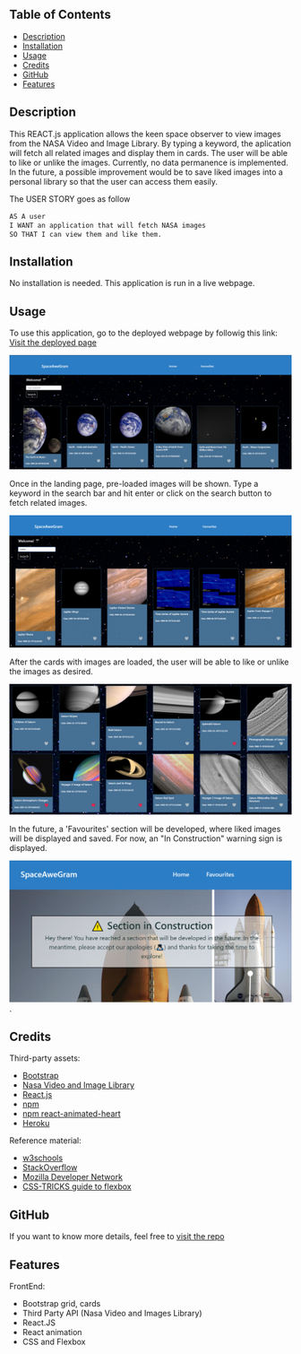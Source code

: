 ## <SpaceAweGram>

## Table of Contents

  - [Description](#description)
  - [Installation](#installation)
  - [Usage](#usage)
  - [Credits](#credits)
  - [GitHub](#github)
  - [Features](#features)

## Description

This REACT.js application allows the keen space observer to view images from the NASA Video and Image Library. By typing a keyword, the aplication will fetch all related images and display them in cards. The user will be able to like or unlike the images. Currently, no data permanence is implemented. In the future, a possible improvement would be to save liked images into a personal library so that the user can access them easily.

The USER STORY goes as follow

    AS A user
    I WANT an application that will fetch NASA images
    SO THAT I can view them and like them.  

## Installation

No installation is needed. This application is run in a live webpage.

## Usage

To use this application, go to the deployed webpage by followig this link: [Visit the deployed page](https://space-awe-gram.herokuapp.com/)

![Image of the Landing Page](./src/assets/images/homepage.PNG "Landing Page")

Once in the landing page, pre-loaded images will be shown. Type a keyword in the search bar and hit enter or click on the search button to fetch related images.

![Image of a search query](./src/assets/images/search.PNG "Search query for Jupiter images")

After the cards with images are loaded, the user will be able to like or unlike the images as desired.

![Image of a series of liked images](./src/assets/images/liked.PNG "Like / Unlike images")

In the future, a 'Favourites' section will be developed, where liked images will be displayed and saved. For now, an "In Construction" warning sign is displayed.

![Section in construction warning sign](./src/assets/images/warning.PNG "Favourites section with 'In Construction' warning sign").

## Credits

Third-party assets:
- [Bootstrap](https://getbootstrap.com/)
- [Nasa Video and Image Library]()
- [React.js](https://reactjs.org/)
- [npm](https://www.npmjs.com/)
- [npm react-animated-heart](https://www.npmjs.com/package/react-animated-heart)
- [Heroku](https://www.heroku.com/nodejs)

Reference material:
- [w3schools](https://www.w3schools.com/)
- [StackOverflow](https://stackoverflow.com/)
- [Mozilla Developer Network](https://developer.mozilla.org/en-US/)
- [CSS-TRICKS guide to flexbox](https://css-tricks.com/snippets/css/a-guide-to-flexbox/)
  

## GitHub

If you want to know more details, feel free to [visit the repo](https://github.com/aj-pena/SpaceAweGram.git)

## Features

FrontEnd:
- Bootstrap grid, cards
- Third Party API (Nasa Video and Images Library)
- React.JS
- React animation
- CSS and Flexbox